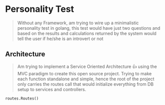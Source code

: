 # Personality Test

> Without any Framework, am trying to wire up a minimalistic personality test in golang, this test would have just two questions and based on the results and calculations returned by the system would tell the user if he/she is an introvert or not

## Architecture

> Am trying to implement a Service Oriented Architecture :+1: using the MVC paradigm to create this open source project. Trying to make each function standalone and simple, hence the root of the project only carries the routes call that would initialize everything from DB setup to services and controllers.

```
routes.Routes()
``` 